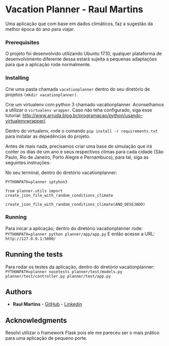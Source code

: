 # Vacation Planner - Raul Martins

 Uma aplicação que com base em dados climáticos, faz a sugestão da melhor época do ano para viajar.


### Prerequisites

O projeto foi desenvolvido utilizando Ubuntu 17.10, qualquer plataforma de desenvolvimento diferente dessa estará sujeita a pequenas adaptações para que a aplicação rode normalmente.


### Installing

Crie uma pasta chamada `vacationplanner` dentro do seu diretório de projetos `(mkdir vacationplanner)`.

Crie um virtualenv com python 3 chamado vacationplanner. Aconselhamos a utilizar o `virtualenv wrapper`. Caso não teha configurado, siga esse tutorial: http://www.arruda.blog.br/programacao/python/usando-virtualenvwrapper/.

Dentro do virtualenv, rode o comando `pip install -r requirements.txt` para instalar as depedências do projeto.

Antes de mais nada, precisamos criar uma base de simulação que irá conter os dias de um ano e seus respectivos climas para cada cidade (São Paulo, Rio de Janeiro, Porto Alegre e Pernambuco), para tal, siga as seguintes instruções:

No seu terminal, dentro do diretório vacationplanner:

`PYTHONPATH=planner iptyhon3`

`from planner.utils import create_json_file_with_random_conditions_climate`

`create_json_file_with_random_conditions_climate(ANO_DESEJADO)`

### Running

Para inicar a aplicação, dentro do diretório vacationplanner rode: `PYTHONPATH=planner python planner/app/app.py`
E então acesse a URL: `http://127.0.0.1:5000/`

## Running the tests

Para rodar os testes da aplicação, dentro do diretório vacationplanner: `PYTHONPATH=planner nosetests planner/test/models.py planner/test/controller.py planner/test/app.py`


## Authors

* **Raul Martins** - [GitHub](https://github.com/rauljm) - [Linkedin](https://www.linkedin.com/in/raulmartinsj/)


## Acknowledgments

Resolvi utilizar o framework Flask pois ele me pareceu ser o mais prático para uma aplicação de pequeno porte.

